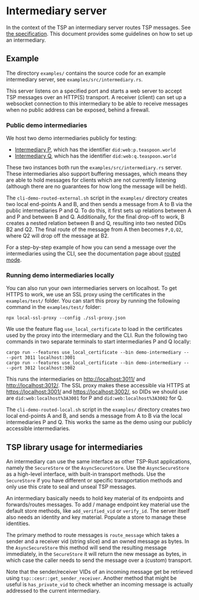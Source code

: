 # Intermediary server

In the context of the TSP an intermediary server routes TSP messages.
See [the specification](https://trustoverip.github.io/tswg-tsp-specification/#routed-messages-through-intermediaries).
This document provides some guidelines on how to set up an intermediary.

## Example

The directory `examples/` contains the source code for an example
intermediary server, see `examples/src/intermediary.rs`.

This server listens on a specified port and starts a web server to accept
TSP messages over an HTTP(S) transport. A receiver (client) can
set up a websocket connection to this intermediary to be able to receive messages
when no public address can be exposed, behind a firewall.

### Public demo intermediaries

We host two demo intermediaries publicly for testing:

- [Intermediary P](https://p.teaspoon.world/), which has the identifier `did:web:p.teaspoon.world`
- [Intermediary Q](https://q.teaspoon.world/), which has the identifier `did:web:q.teaspoon.world`

These two instances both run the `examples/src/intermediary.rs` server. These intermediaries also support buffering messages, which means they are able to hold messages for clients which are not currently listening (although there are no guarantees for how long the message will be held).

The `cli-demo-routed-external.sh` script in the `examples/` directory creates two local end-points A and B, and then sends a message from A to B via the public intermediaries P and Q. To do this, it first sets up relations between A and P and between B and Q. Additionally, for the final drop-off to work, B creates a nested relation between B and Q, resulting into two nested DIDs B2 and Q2. The final route of the message from A then becomes `P,Q,Q2`, where Q2 will drop off the message at B2.

For a step-by-step example of how you can send a message over the intermediaries using the CLI, see the documentation page about [routed mode](./cli/routed.md).

### Running demo intermediaries locally

You can also run your own intermediaries servers on localhost. To get HTTPS to work, we use an SSL proxy using the certificates in the `examples/test/` folder. You can start this proxy by running the following command in the `examples/test/` folder:

```
npx local-ssl-proxy --config ./ssl-proxy.json
```

We use the feature flag `use_local_certificate` to load in the certificates used by the proxy into the intermediary and the CLI. Run the following two commands in two separate terminals to start intermediaries P and Q locally:

```
cargo run --features use_local_certificate --bin demo-intermediary -- --port 3011 localhost:3001
cargo run --features use_local_certificate --bin demo-intermediary -- --port 3012 localhost:3002
```

This runs the intermediaries on <http://localhost:3011/> and <http://localhost:3012/>. The SSL proxy makes these accessible via HTTPS at <https://localhost:3001/> and <https://localhost:3002/>, so DIDs we should use are `did:web:localhost%3A3001` for P and `did:web:localhost%3A3002` for Q.

The `cli-demo-routed-local.sh` script in the `examples/` directory creates two local end-points A and B, and sends a message from A to B via the local intermediaries P and Q. This works the same as the demo using our publicly accessible intermediaries.

## TSP library usage for intermediaries

An intermediary can use the same interface as other TSP-Rust applications,
namely the `SecureStore` or the `AsyncSecureStore`. Use the `AsyncSecureStore` as a high-level
interface, with built-in transport methods. Use the `SecureStore` if you have different
or specific transportation methods and only use this crate to seal and unseal TSP messages.

An intermediary basically needs to hold key material of its endpoints and forwards/routes
messages. To add / manage endpoint key material use the default store methods, like
`add_verified_vid` or `verify_id`. The server itself also needs an identity and
key material. Populate a store to manage these identities.

The primary method to route messages is `route_message`
which takes a sender and a receiver vid (string slice) and an owned message as bytes.
In the `AsyncSecureStore` this method will send the resulting message immediately,
in the `SecureStore` it will return the new message as bytes, in which case the
caller needs to send the message over a (custom) transport.

Note that the sender/receiver VIDs of an incoming message get be retrieved using
`tsp::cesr::get_sender_receiver`. Another method that might be useful is
`has_private_vid` to check whether an incoming message is actually addressed to
the current intermediary.
